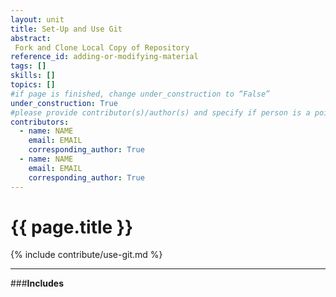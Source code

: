 ```yaml
---
layout: unit
title: Set-Up and Use Git
abstract:
 Fork and Clone Local Copy of Repository
reference_id: adding-or-modifying-material
tags: []
skills: []
topics: []
#if page is finished, change under_construction to “False”
under_construction: True
#please provide contributor(s)/author(s) and specify if person is a point of contact (default is "True")
contributors:
  - name: NAME
    email: EMAIL
    corresponding_author: True
  - name: NAME
    email: EMAIL
    corresponding_author: True
---
```


# {{ page.title }}

{% include contribute/use-git.md %}

-----
###**Includes**

